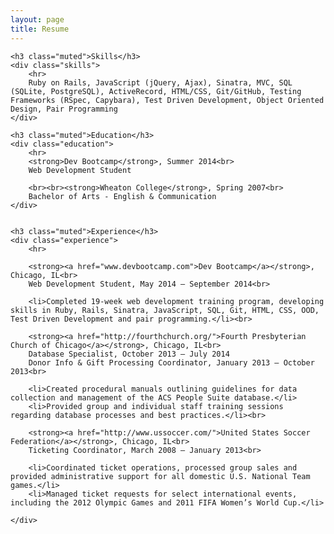 ```yaml
---
layout: page
title: Resume
---
```


<div class="resume">

	<h3 class="muted">Skills</h3>
	<div class="skills">
		<hr>
		Ruby on Rails, JavaScript (jQuery, Ajax), Sinatra, MVC, SQL (SQLite, PostgreSQL), ActiveRecord, HTML/CSS, Git/GitHub, Testing Frameworks (RSpec, Capybara), Test Driven Development, Object Oriented Design, Pair Programming
	</div>

	<h3 class="muted">Education</h3>
	<div class="education">
		<hr>
		<strong>Dev Bootcamp</strong>, Summer 2014<br>
		Web Development Student

		<br><br><strong>Wheaton College</strong>, Spring 2007<br>
		Bachelor of Arts - English & Communication
	</div>


	<h3 class="muted">Experience</h3>
	<div class="experience">
		<hr>

		<strong><a href="www.devbootcamp.com">Dev Bootcamp</a></strong>, Chicago, IL<br>
		Web Development Student, May 2014 – September 2014<br>

		<li>Completed 19-week web development training program, developing skills in Ruby, Rails, Sinatra, JavaScript, SQL, Git, HTML, CSS, OOD, Test Driven Development and pair programming.</li><br>

		<strong><a href="http://fourthchurch.org/">Fourth Presbyterian Church of Chicago</a></strong>, Chicago, IL<br>
		Database Specialist, October 2013 – July 2014
		Donor Info & Gift Processing Coordinator, January 2013 – October 2013<br>

		<li>Created procedural manuals outlining guidelines for data collection and management of the ACS People Suite database.</li>
		<li>Provided group and individual staff training sessions regarding database processes and best practices.</li><br>

		<strong><a href="http://www.ussoccer.com/">United States Soccer Federation</a></strong>, Chicago, IL<br>
		Ticketing Coordinator, March 2008 – January 2013<br>

		<li>Coordinated ticket operations, processed group sales and provided administrative support for all domestic U.S. National Team games.</li>
		<li>Managed ticket requests for select international events, including the 2012 Olympic Games and 2011 FIFA Women’s World Cup.</li>

	</div>

</div>